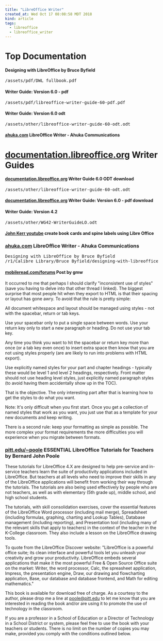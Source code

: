 ```yaml
---
title: "LibreOffice Writer"
created_at: Wed Oct 17 08:08:58 MDT 2018
kind: article
tags:
  - libreoffice
  - libreoffice_writer
---
```


<h1>Top Documentation</h1>

<h4>Designing with LibreOffice by Bruce Byfield</h4>

<pre>
/assets/pdf/DWL_fullbook.pdf
</pre>

<h4>Writer Guide: Version 6.0 - pdf</h4>

<pre>
/assets/pdf/libreoffice-writer-guide-60-pdf.pdf
</pre>

<h4>Writer Guide: Version 6.0 odt</h4>

<pre>
/assets/other/libreoffice-writer-guide-60-odt.odt
</pre>

<h4>
  <a href="https://www.ahuka.com/?page_id=286" target="_blank">ahuka.com</a>
  LibreOffice Writer - Ahuka Communications
</h4>

<h1>
  <a href="https://documentation.libreoffice.org/en/english-documentation/writer/" target="_blank">documentation.libreoffice.org</a>
  Writer Guides
</h1>

<h4>
  <a href="https://documentation.libreoffice.org/assets/Uploads/Documentation/en/WG6.0/WG60-WriterGuideLO.odt" target="_blank">documentation.libreoffice.org</a>
  Writer Guide 6.0 ODT download
</h4>

<pre>
/assets/other/libreoffice-writer-guide-60-odt.odt
</pre>

<h4>
  <a href="https://documentation.libreoffice.org/assets/Uploads/Documentation/en/WG6.0/WG60-WriterGuideLO.pdf" target="_blank">documentation.libreoffice.org</a>
  Writer Guide: Version 6.0 - pdf download
</h4>

<h4>Writer Guide: Version 4.2</h4>

<pre>
/assets/other/WG42-WriterGuideLO.odt
</pre>

<h4>
  <a href="https://www.youtube.com/watch?v=R3OeZbOJxbc" target="_blank">John Kerr youtube</a>
  create book cards and spine labels using Libre Office
</h4>

<h3>
  <a href="https://www.ahuka.com/?page_id=286" target="_blank">ahuka.com</a>
  LibreOffice Writer - Ahuka Communications
</h3>

<pre>
Designing with LibreOffice by Bruce Byfield
/r1/Calibre Library/Bruce Byfield/designing-with-libreoffice (63)/
</pre>

<h4>
  <a href="https://www.mobileread.com/forums/showpost.php?p=3565439&postcount=53" target="_blank">mobileread.com/forums</a>
  Post by gmw
</h4>

It occurred to me that perhaps I should clarify "inconsistent use of
styles" (save you having to delve into that other thread I linked). The
biggest surprise that most people hit when they export to HTML is that
their spacing or layout has gone awry. To avoid that the rule is pretty
simple:

All document whitespace and layout should be managed using styles -
not with the spacebar, return or tab keys.

Use your spacebar only to put a single space between words. Use your
return key only to start a new paragraph or heading. Do not use your
tab key.

Any time you think you want to hit the spacebar or return key more than
once (or a tab key even once) to insert extra space then know that you
are not using styles properly (are are likely to run into problems with
HTML export).

Use explicitly named styles for your part and chapter headings - typically
these would be level 1 and level 2 headings, respectively. Front matter
should not use heading level styles, just explicitly named paragraph
styles (to avoid having them accidentally show up in the TOC).

That is the objective. The only interesting part after that is learning
how to get the styles to do what you want.

Note: It's only difficult when you first start. Once you get a collection
of named styles that work as you want, you just use that as a template
for your new documents and keep writing.

There is a second rule: keep your formatting as simple as possible. The
more complex your format requirements the more difficulties you will
experience when you migrate between formats.

<h3>
  <a href="http://www.pitt.edu/~poole/libreofficeframe.htm" target="_blank">pitt.edu/~poole</a>
  ESSENTIAL LibreOffice Tutorials for Teachers by Bernard John Poole 
</h3>

These tutorials for LibreOffice 4.X are designed to help pre-service and
in-service teachers learn the suite of productivity applications included
in LibreOffice.  But teachers at all levels who need to improve their
skills in any of the LibreOffice applications will benefit from working
their way through the tutorials.  The tutorials are also being used
effectively by people who are not teachers, as well as with elementary
(5th grade up), middle school, and high school students.

The tutorials, with skill consolidation exercises, cover the essential
features of the LibreOffice Word processor (including mail merge),
Spreadsheet (including formulas, graphing, charting and Lookup Tables),
Database management (including reporting), and Presentation tool
(including many of the relevant skills that apply to teachers) in the
context of the teacher in the K-College classroom.  They also include
a lesson on the LibreOffice drawing tools.

To quote from the LibreOffice Discover website: "LibreOffice is a powerful
office suite; its clean interface and powerful tools let you unleash
your creativity and grow your productivity. LibreOffice embeds several
applications that make it the most powerful Free & Open Source Office
suite on the market: Writer, the word processor, Calc, the spreasheet
application, Impress, the presentation engine, Draw, our drawing and
flowcharting application, Base, our database and database frontend,
and Math for editing mathematics."

This book is available for download free of charge.  As a courtesy to
the author, please drop me a line at poole@pitt.edu to let me know that
you are interested in reading the book and/or are using it to promote
the use of technology in the classroom.

If you are a professor in a School of Education or a Director of
Technology in a School District or system, please feel free to use the
book with your teachers or students.  There is no limit on the number
of copies you may make, provided you comply with the conditions outlined
below.

<!--
html boilerplate fragments
<a href="" target="_blank"></a>
<a name=""></a>
<img src="" width="400px">
<ul>
  <li></li>
  <li><a href="" target="_blank"></a></li>
</ul>
<pre>
</pre>
<p style="margin-bottom: 2em;"></p>
<hr style="border: 0; height: 3px; background: #333; background-image: linear-gradient(to right, #ccc, #333, #ccc);">
<pre><code>
</code></pre>
<math xmlns='http://www.w3.org/1998/Math/MathML' display='block'>
</math>
-->
